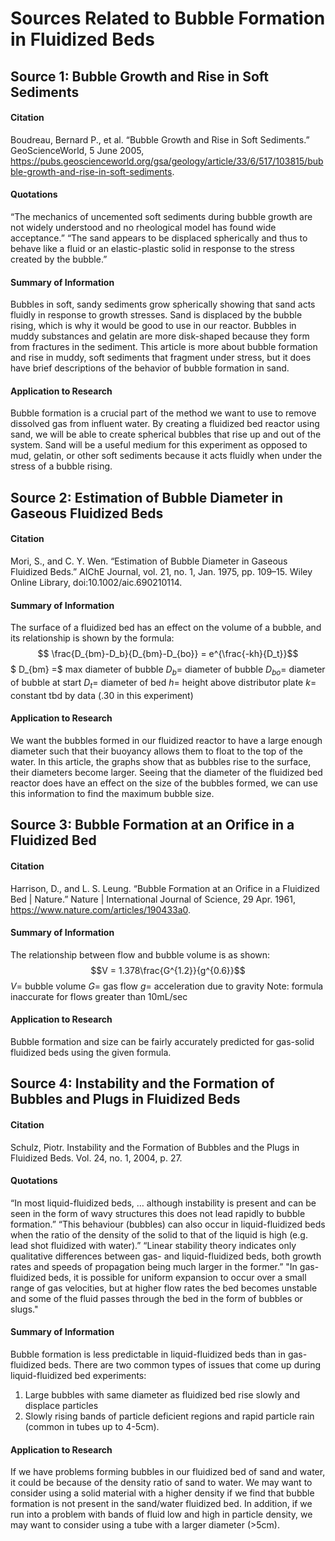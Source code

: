 # Sources Related to Bubble Formation in Fluidized Beds

## Source 1: Bubble Growth and Rise in Soft Sediments
#### Citation
Boudreau, Bernard P., et al. “Bubble Growth and Rise in Soft Sediments.” GeoScienceWorld, 5 June 2005, https://pubs.geoscienceworld.org/gsa/geology/article/33/6/517/103815/bubble-growth-and-rise-in-soft-sediments.
#### Quotations
“The mechanics of uncemented soft sediments during bubble growth are not widely
understood and no rheological model has found wide acceptance.”
“The sand appears to be displaced spherically and thus to behave like a fluid or an elastic-plastic solid in response to the stress created by the bubble.”
#### Summary of Information
Bubbles in soft, sandy sediments grow spherically showing that sand acts fluidly in response to growth stresses. Sand is displaced by the bubble rising, which is why it would be good to use in our reactor. Bubbles in muddy substances and gelatin are more disk-shaped because they form from fractures in the sediment.
This article is more about bubble formation and rise in muddy, soft sediments that fragment under stress, but it does have brief descriptions of the behavior of bubble formation in sand.
#### Application to Research
Bubble formation is a crucial part of the method we want to use to remove dissolved gas from influent water.  By creating a fluidized bed reactor using sand, we will be able to create spherical bubbles that rise up and out of the system.  Sand will be a useful medium for this experiment as opposed to mud, gelatin, or other soft sediments because it acts fluidly when under the stress of a bubble rising.

## Source 2: Estimation of Bubble Diameter in Gaseous Fluidized Beds
#### Citation
Mori, S., and C. Y. Wen. “Estimation of Bubble Diameter in Gaseous Fluidized Beds.” AIChE Journal, vol. 21, no. 1, Jan. 1975, pp. 109–15. Wiley Online Library, doi:10.1002/aic.690210114.
#### Summary of Information
The surface of a fluidized bed has an effect on the volume of a bubble, and its relationship is shown by the formula:
$$ \frac{D_{bm}-D_b}{D_{bm}-D_{bo}} = e^{\frac{-kh}{D_t}}$$
$ D_{bm} =$ max diameter of bubble
$D_b =$ diameter of bubble
$D_{bo} =$ diameter of bubble at start
$D_t =$ diameter of bed
$h =$ height above distributor plate
$k =$ constant tbd by data (.30 in this experiment)
#### Application to Research
We want the bubbles formed in our fluidized reactor to have a large enough diameter such that their buoyancy allows them to float to the top of the water.  In this article, the graphs show that as bubbles rise to the surface, their diameters become larger.  Seeing that the diameter of the fluidized bed reactor does have an effect on the size of the bubbles formed, we can use this information to find the maximum bubble size.

## Source 3: Bubble Formation at an Orifice in a Fluidized Bed
#### Citation
Harrison, D., and L. S. Leung. “Bubble Formation at an Orifice in a Fluidized Bed | Nature.” Nature | International Journal of Science, 29 Apr. 1961, https://www.nature.com/articles/190433a0.
#### Summary of Information
The relationship between flow and bubble volume is as shown:
$$V = 1.378\frac{G^{1.2}}{g^{0.6}}$$
$V =$ bubble volume
$G =$ gas flow
$g =$ acceleration due to gravity
Note: formula inaccurate for flows greater than 10mL/sec
#### Application to Research
Bubble formation and size can be fairly accurately predicted for gas-solid fluidized beds using the given formula.

## Source 4: Instability and the Formation of Bubbles and Plugs in Fluidized Beds
#### Citation
Schulz, Piotr. Instability and the Formation of Bubbles and the Plugs in Fluidized Beds. Vol. 24, no. 1, 2004, p. 27.
#### Quotations
“In most liquid-fluidized beds, … although instability is present and can be seen in the form of wavy structures this does not lead rapidly to bubble formation.”
“This behaviour (bubbles) can also occur in liquid-fluidized beds when the ratio of the density of the solid to that of the liquid is high (e.g. lead shot fluidized with water).”
“Linear stability theory indicates only qualitative differences between gas- and liquid-fluidized beds, both growth rates and speeds of propagation being much larger in the former.”
"In gas-fluidized beds, it is possible for uniform expansion to occur over a small range of gas velocities, but at higher flow rates the bed becomes unstable and some of the fluid passes through the bed in the form of bubbles or slugs."
#### Summary of Information
Bubble formation is less predictable in liquid-fluidized beds than in gas-fluidized beds. There are two common types of issues that come up during liquid-fluidized bed experiments:
1. Large bubbles with same diameter as fluidized bed rise slowly and displace particles
2. Slowly rising bands of particle deficient regions and rapid particle rain (common in tubes up to 4-5cm).
#### Application to Research
If we have problems forming bubbles in our fluidized bed of sand and water, it could be because of the density ratio of sand to water. We may want to consider using a solid material with a higher density if we find that bubble formation is not present in the sand/water fluidized bed. In addition, if we run into a problem with bands of fluid low and high in particle density, we may want to consider using a tube with a larger diameter (>5cm).
